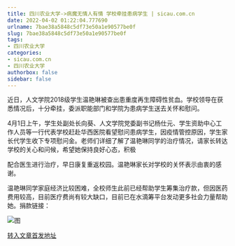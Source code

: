 ```yaml
---
title: 四川农业大学->病魔无情人有情 学校牵挂患病学生 | sicau.com.cn
date: 2022-04-02 01:22:04.777690
urlname: 7bae38a5848c5df73e50a1e90577be0f
slug: 7bae38a5848c5df73e50a1e90577be0f
tags: 
- 四川农业大学
categories:
- sicau.com.cn
- 四川农业大学
authorbox: false
sidebar: false
---
```

近日，人文学院2018级学生温艳琳被查出患重度再生障碍性贫血。学校领导在获悉情况后，十分牵挂，委派职能部门和学院为患病学生送去关怀和慰问。

4月1日上午，学生处副处长向葵、人文学院党委副书记杨仕元、学生资助中心工作人员等一行代表学校赶赴华西医院看望慰问患病学生，因疫情管控原因，学生家长代学生收下专项慰问金。老师们详细了解了温艳琳同学的治疗情况，请家长转达学校的关心和问候，希望她保持良好心态，积极
<!--more-->
配合医生进行治疗，早日康复重返校园。温艳琳家长对学校的关怀表示由衷的感谢。

温艳琳同学家庭经济比较困难，全校师生此前已经帮助学生筹集治疗款，但因医药费用较高，目前医疗费尚有较大缺口，目前已在水滴筹平台发动更多社会力量帮助她。捐款链接：

![图](https://news.sicau.edu.cn/__local/6/6B/CA/55E5D5720AAE5D50E22840B49C7_285F9B0E_36080.png)

[转入文章首发地址](https://news.sicau.edu.cn/info/1078/67188.htm)